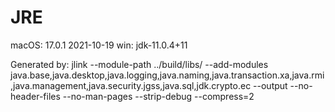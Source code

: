 # JRE

macOS: 17.0.1 2021-10-19
win: jdk-11.0.4+11

Generated by:
jlink  --module-path ../build/libs/ --add-modules java.base,java.desktop,java.logging,java.naming,java.transaction.xa,java.rmi,java.management,java.security.jgss,java.sql,jdk.crypto.ec --output <out-dir> --no-header-files  --no-man-pages  --strip-debug  --compress=2

